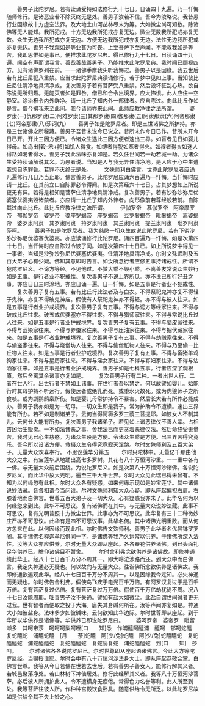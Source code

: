 <!-- { "loadSidebar": true } -->
　　善男子此陀罗尼。若有读诵受持如法修行九十七日。日诵四十九遍。乃一忏悔随师修行。是诸恶业若不除灭终无是处。善男子汝若不信。吾今为汝略说。我昔愚行业因缘故十方虚空法界。及大地土山河丛林尽末为筹。大如微尘尚可知数。除诸佛等无人能知。我所犯戒。十方无边我所犯戒亦复无边。微尘无数我所犯戒亦复无数。众生无边我所犯戒亦复无边。方便无边我所犯戒亦复无边。法性无边我所犯戒亦复无边。善男子我观如是等业甚为可畏。上至菩萨下至声闻。不能救我如是等苦。我即思惟如是事已。便推求此陀罗尼典。得已修行九十七日。日读诵四十九遍。闻空有声而谓我言。善哉善哉善男子。乃能推求此陀罗尼典。我时闻已顾视四方。见有诸佛罗列在前。一一诸佛手摩我头听我悔过。善男子以是因缘。我去世后若有比丘尼犯八重禁。应当求此陀罗尼典读诵修行。若于梦中见如上事。当知彼比丘尼住清净地具清净戒。复次善男子若有菩萨受八重禁。然后毁坏狂乱心热。欲自陈说无所归趣。无能灭者如是罪咎。僧已和合令出境界。应大怖惧。此人应住一空静室。涂治极令内外鲜净。请一比丘了知内外一部律者。应自陈过。向此比丘作如是言。僧今摈我来至此间。我今请师亦来此间。此师应教净律之法所谓。
　　婆罗隶(一)仇那罗隶(二)阿难罗隶(三)其那罗隶(四)伽那隶(五)阿隶那隶(六)阿帝那隶(七)阿帝那隶(八)莎诃(九)
　　善男子如是陀罗尼者。即是三世诸佛之所护持。亦是三世诸佛之所秘藏。善男子吾昔未说今已说之。昔所未作今日已作。昔所未开今日已开。开此三因方便已。令诸众生遇此三因方便者速出三界。如盲者见日如婴儿得母。如鸟出[穀-禾+卵]如饥人得食。如缚者得脱如寒者得火。如裸者得衣如迷人得路如渴者得水。善男子我此法味亦复如是。若久住世间若一劫若减一劫。为诸众生受持读诵解说其义。为愚者说。当知是人与我无异住清净地。是人应于心中生遭我想自陈罪咎。若罪不灭终无是处。
　　文殊师利白佛言。世尊此陀罗尼者应诵几遍修行几日乃当止耶。佛言善男子。此陀罗尼应诵六百遍乃一忏悔。当忏悔时应请一比丘。在其前立口自陈罪必令得闻。如是次第经六十七日。占其梦想如上所说更无有异。若得是相知是菩萨住清净地具清净戒。复次善男子。若有沙弥沙弥尼优婆塞优婆夷毁诸禁者。亦应请一比丘了知内外律者。向形像前若尊经般若前。自陈其过向此比丘。此比丘应教净律之法所谓。
　　伊伽罗帝　慕伽罗帝　阿帝摩罗帝　郁伽罗帝　婆罗帝　婆座罗蝎帝　座罗蝎帝　豆罗奢蝎帝　毗奢蝎帝　离婆蝎帝　婆罗隶阿隶　其罗隶阿隶　持罗隶阿隶　其兰隶阿隶　提兰隶阿隶　毗罗阿隶　莎呵。
　　善男子如是陀罗尼者。我为慈愍一切众生故说此陀罗尼。若有下劣沙弥沙弥尼优婆塞优婆夷。亦应读诵修行此陀罗尼。诵四百遍乃一忏悔。如是次第四十七日。当忏悔时应自陈过令彼了闻。如是次第四十七日已。如上所说梦中得见一一事者。当知是沙弥沙弥尼优婆塞优婆夷。住清净地具清净戒。尔时文殊师利及五百大弟子心有少疑。佛知其意即时告言。如汝所念行者应修五事持诸戒性。所谓不犯陀罗尼义。不谤方等经。不见他过。不赞大乘不毁小乘。不离善友常说众生妙行如是五事。是行者业不犯戒性。复次善男子不说上界所见。亦不说已所行好丑之事。亦应日日三时涂地。亦应日诵一遍。日一忏悔。如是五事是行者业不犯戒性。
　　复次善男子复有五事。若有比丘行此法者及与白衣。不得祭祀鬼神亦复不得轻于鬼神。亦复不得破鬼神庙。假使有人祭祀鬼神亦不得轻。亦不得与彼人往来。如是五事是行者业护戒境界。复次善男子复有五事。不得与谤方等经家往来。不得与破戒比丘往来。破五戒优婆塞亦不得往来。不得与猎师家往来。不得与常说比丘过人往来。如是五事是行者业护戒境界。复次善男子复有五事。不得与脑皮家往来。不得与蓝染家往来。不得与养蚕家往来。不得与压油家往来。不得与掘伏藏家往来。如是五事是行者业护戒境界。复次善男子复有五事。不得与劫贼家往来。不得与偷盗家往来。不得与烧僧坊人往来。不得与偷僧祇物人往来。不得与乃至偷一比丘物人往来。如是五事是行者业护戒境界。复次善男子复有五事。不得与畜猪羊鸡狗家往来。不得与星历家往来。不得与淫女家往来。不得与寡妇家往来。不得与沽酒家往来。如是五事是行者业护戒境界。善男子如是七科五事。行者应深了观根原。然后舍离其余诸事亦复如是。
　　复次善男子行有二种。一者出世人行。二者在世人行。出世行者不禁如上诸事。在世行者吾以禁之。何以故譬如婴儿。始能行时其母护持不听远行。假使远者或绝乳而死。或堕水火故死。或为虎狼师子之所食啖。或为鹚鹂鸱枭所伤。如是婴儿母常护持令不暴害。然后长大若有所作必能成办。善男子我亦如是为一切母。一切众生即是我子。常为护助令不遭横。速出三界能有所办。若不如是制诸弟子。云何当得阿耨多罗三藐三菩提耶。如彼女人不制其儿。云何长大能有所办。复次善男子我诸弟子。若见如上诸恶律仪不善人辈。占相吉凶治生贩卖。一不如法诸恶之事。舍我法已而更贪着恶律仪法。然后命终受无量苦。我时见已心生慈愍。为诸众生设是方便。令诸众生乘是方便。出三界苦得究竟乐。吾今所以设诸方便。救摄众生令得究竟寂灭涅槃。尔时文殊师利及五百大弟子。无量大众欢喜奉行。
不思议莲华分第五
　　尔时只陀林中。无量亿千那由他大众之中。有宝莲华从地踊出高七多罗树。其花有八十万恒河沙重。一一重中各有一佛。与无量大众前后围绕。为说陀罗尼义。如是次第八十万恒河沙诸佛。各说陀罗尼义。而此华中放大光明。遍至三千大千世界。尔时大众见此瑞已得未曾有。不知为以何缘忽有此相。尔时大众各有疑惑。如来何缘示现如是妙宝莲华。其中诸佛说妙法藏。各各相谓今当问谁。尔时文殊师利知大众心疑。即从座起偏袒右肩。右膝着地而白佛言。世尊五百大弟子及一切大众。心有疑惑我亦未了。此华名何为以何缘忽来到此。此华不可思议。复有诸佛而在其中。与无量大众说妙法藏。此事不可思议。复有光明普照十方微尘世界。此事亦为不可思议。此华复有三十二种微妙庄严亦不可思议。此华有是四不可思议事。此华名何。其中诸佛光明重数。而从何方忽来在此。以何因缘而现此相。尔时佛告文殊师利。善男子此华者名优昙钵罗罗阇。其中诸佛名释迦牟尼俱同一字。是诸佛等我乃久远常以供养。于诸佛所深入法性。汝等大众亦应供养。尔时无量大众即从座起。各各奉花供养诸佛。到已头面礼足华供养已。瞻仰诸佛目不暂舍。
　　尔时舍利弗念欲供养是诸佛故。即修神通绕此华王。经八十七日百千万分不周其一。即大嗥泣涉路而还。到大众中而白佛言。我定失神通必无疑也。何以故向与无量大众。往诣佛所念欲供养是诸佛故。我即修通欲遍观此华。经八十七日百千万分不周其一。以是因缘我今定知。必失神通而无疑也。尔时佛告舍利弗。假使鸟飞疾于电光百千万倍。有阿罗汉复过于是百千万倍。复有菩萨复过亿倍。复有菩萨复过万万倍。假使百千万亿劫犹尚不周。况八十七日汝能周耶。咄善男子汝不失通。譬如有盐大如微尘。此盐自谓世间碱者更无过我。世有智者而便取之投于大海。唐失其身碱何所在。汝等声闻亦复如是。神通大小如彼盐身。法味多少如彼碱味。云何欲知此华边际。尔时世尊即从座起。到于华所以华供养是诸佛等。华供养已即说陀罗尼曰。
　　婆呵罗帝　婆帝罗　毗留濑多　其呵帝莎　呵呵呵梨呵咥[口　　知]悉　作浦醯阿醯浦　醯呵　郁呵蛇醯　复蛇醯蛇　浦醯蛇醯　[月　　荼]蛇醯　阿[少/兔]蛇醯　阿[少/兔]蛇醯醯蛇　复蛇醯醯蛇　浦蛇醯醯蛇　复蛇醯醯蛇　复蛇胁复蛇　浦蛇醯醯蛇　到[口　　知]　莎呵。
　　尔时诸佛各各说陀罗尼已。尔时世尊即从座起语诸佛言。今此大方等陀罗尼经。当嘱授谁耶。尔时会中有八十万恒河沙法身大士。即从座起恭敬合掌。白佛言世尊。我等从今日若佛在世若去世后。若有善男子善女人。能修行解其义者。若城邑聚落净处。若山林树下神仙居处。修行此经解其义者。我等八十万恒河沙菩萨。必后彼人所拥护此人。令不遭横身无疲倦。常得色力名誉等利。此人所至到处。我等菩萨往彼人所。作种种宫殿饮食卧具。随意供给令无所乏。以此陀罗尼故如是供给令其不失上妙之心。
